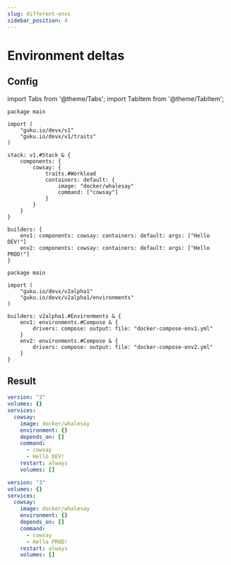 ```yaml
---
slug: different-envs
sidebar_position: 4
---
```


# Environment deltas

## Config

import Tabs from '@theme/Tabs';
import TabItem from '@theme/TabItem';

<Tabs>
  <TabItem value="stack.cue" label="stack.cue" default>

```cue
package main

import (
	"guku.io/devx/v1"
	"guku.io/devx/v1/traits"
)

stack: v1.#Stack & {
	components: {
		cowsay: {
			traits.#Workload
			containers: default: {
				image: "docker/whalesay"
				command: ["cowsay"]
			}
		}
	}
}

builders: {
	env1: components: cowsay: containers: default: args: ["Hello DEV!"]
	env2: components: cowsay: containers: default: args: ["Hello PROD!"]
}
```

  </TabItem>
  <TabItem value="builder.cue" label="builder.cue">

```cue
package main

import (
	"guku.io/devx/v2alpha1"
	"guku.io/devx/v2alpha1/environments"
)

builders: v2alpha1.#Environments & {
	env1: environments.#Compose & {
		drivers: compose: output: file: "docker-compose-env1.yml"
	}
	env2: environments.#Compose & {
		drivers: compose: output: file: "docker-compose-env2.yml"
	}
}
```

  </TabItem>
</Tabs>

## Result

<Tabs>
  <TabItem value="Dev" label="Dev" default>

```yaml title="docker-compose-env1.yml"
version: "3"
volumes: {}
services:
  cowsay:
    image: docker/whalesay
    environment: {}
    depends_on: []
    command:
      - cowsay
      - Hello DEV!
    restart: always
    volumes: []
```

  </TabItem>
  <TabItem value="Prod" label="Prod">

```yaml title="docker-compose-env2.yml"
version: "3"
volumes: {}
services:
  cowsay:
    image: docker/whalesay
    environment: {}
    depends_on: []
    command:
      - cowsay
      - Hello PROD!
    restart: always
    volumes: []
```

  </TabItem>
</Tabs>